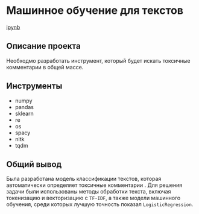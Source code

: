 # Машинное обучение для текстов

[ipynb]()

## Описание проекта

Необходмо разработать инструмент, который будет искать токсичные комментарии в общей массе.

## Инструменты

- numpy 
- pandas 
- sklearn
- re
- os
- spacy
- nltk
- tqdm
 
## Общий вывод

Была разработана модель классификации текстов, которая автоматически определяет токсичные комментарии . Для решения задачи были использованы методы обработки текста, включая токенизацию и векторизацию с `TF-IDF`, а также модели машинного обучения, среди которых лучшую точность показал `LogisticRegression`.
